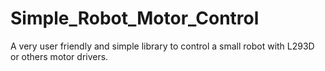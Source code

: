 # Simple_Robot_Motor_Control
A very user friendly and simple library to control a small robot with L293D or others motor drivers.
